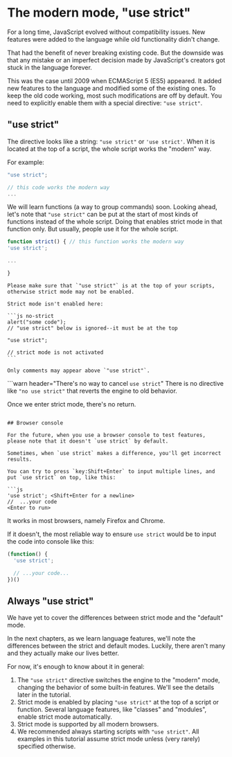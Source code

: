 # The modern mode, "use strict"

For a long time, JavaScript evolved without compatibility issues. New features were added to the language while old functionality didn't change.

That had the benefit of never breaking existing code. But the downside was that any mistake or an imperfect decision made by JavaScript's creators got stuck in the language forever.

This was the case until 2009 when ECMAScript 5 (ES5) appeared. It added new features to the language and modified some of the existing ones. To keep the old code working, most such modifications are off by default. You need to explicitly enable them with a special directive: `"use strict"`.

## "use strict"

The directive looks like a string: `"use strict"` or `'use strict'`. When it is located at the top of a script, the whole script works the "modern" way.

For example:

```js
"use strict";

// this code works the modern way
...
```

We will learn functions (a way to group commands) soon. Looking ahead, let's note that `"use strict"` can be put at the start of most kinds of functions instead of the whole script. Doing that enables strict mode in that function only. But usually, people use it for the whole script.

```js
function strict() { // this function works the modern way
'use strict';

...

}
```

````warn header="Ensure that \"use strict\" is at the top"
Please make sure that `"use strict"` is at the top of your scripts, otherwise strict mode may not be enabled.

Strict mode isn't enabled here:

```js no-strict
alert("some code");
// "use strict" below is ignored--it must be at the top

"use strict";

// strict mode is not activated
```

Only comments may appear above `"use strict"`.
````

```warn header="There's no way to cancel `use strict`"
There is no directive like `"no use strict"` that reverts the engine to old behavior.

Once we enter strict mode, there's no return.
```

## Browser console

For the future, when you use a browser console to test features, please note that it doesn't `use strict` by default.

Sometimes, when `use strict` makes a difference, you'll get incorrect results.

You can try to press `key:Shift+Enter` to input multiple lines, and put `use strict` on top, like this:

```js
'use strict'; <Shift+Enter for a newline>
//  ...your code
<Enter to run>
```

It works in most browsers, namely Firefox and Chrome.

If it doesn't, the most reliable way to ensure `use strict` would be to input the code into console like this:

```js
(function() {
  'use strict';

  // ...your code...
})()
```

## Always "use strict"

We have yet to cover the differences between strict mode and the "default" mode.

In the next chapters, as we learn language features, we'll note the differences between the strict and default modes. Luckily, there aren't many and they actually make our lives better.

For now, it's enough to know about it in general:

1. The `"use strict"` directive switches the engine to the "modern" mode, changing the behavior of some built-in features. We'll see the details later in the tutorial.
2. Strict mode is enabled by placing `"use strict"` at the top of a script or function. Several language features, like "classes" and "modules", enable strict mode automatically.
3. Strict mode is supported by all modern browsers.
4. We recommended always starting scripts with `"use strict"`. All examples in this tutorial assume strict mode unless (very rarely) specified otherwise.
